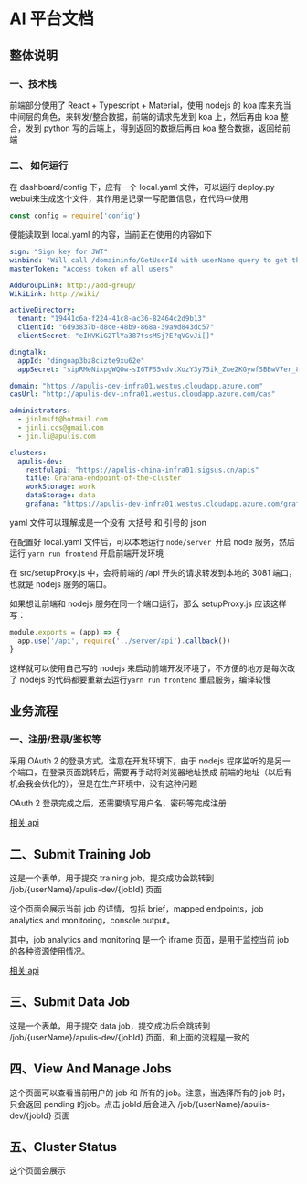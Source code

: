 # AI 平台文档

## 整体说明

### 一、技术栈

前端部分使用了 React + Typescript + Material，使用 nodejs 的 koa 库来充当中间层的角色，来转发/整合数据，前端的请求先发到 koa 上，然后再由 koa 整合，发到 python 写的后端上，得到返回的数据后再由 koa 整合数据，返回给前端



### 二、 如何运行

在 dashboard/config 下，应有一个 local.yaml 文件，可以运行 deploy.py webui来生成这个文件，其作用是记录一写配置信息，在代码中使用

```javascript
const config = require('config')
```

便能读取到 local.yaml 的内容，当前正在使用的内容如下

```yaml
sign: "Sign key for JWT"
winbind: "Will call /domaininfo/GetUserId with userName query to get the user's id info"
masterToken: "Access token of all users"

AddGroupLink: http://add-group/
WikiLink: http://wiki/

activeDirectory:
  tenant: "19441c6a-f224-41c8-ac36-82464c2d9b13"
  clientId: "6d93837b-d8ce-48b9-868a-39a9d843dc57"
  clientSecret: "eIHVKiG2TlYa387tssMSj?E?qVGvJi[]"

dingtalk:
  appId: "dingoap3bz8cizte9xu62e"
  appSecret: "sipRMeNixpgWQOw-sI6TFS5vdvtXozY3y75ik_Zue2KGywfSBBwV7er_8yp-7vaj"

domain: "https://apulis-dev-infra01.westus.cloudapp.azure.com"
casUrl: "http://apulis-dev-infra01.westus.cloudapp.azure.com/cas"

administrators:
  - jinlmsft@hotmail.com
  - jinli.ccs@gmail.com
  - jin.li@apulis.com

clusters:
  apulis-dev:
    restfulapi: "https://apulis-china-infra01.sigsus.cn/apis"
    title: Grafana-endpoint-of-the-cluster
    workStorage: work
    dataStorage: data
    grafana: "https://apulis-dev-infra01.westus.cloudapp.azure.com/grafana/"

```

yaml 文件可以理解成是一个没有 大括号 和 引号的 json

在配置好 local.yaml 文件后，可以本地运行 `node/server `开启 node 服务，然后运行 `yarn run frontend` 开启前端开发环境

在 src/setupProxy.js 中，会将前端的 /api 开头的请求转发到本地的 3081 端口，也就是 nodejs 服务的端口。

如果想让前端和 nodejs 服务在同一个端口运行，那么 setupProxy.js 应该这样写：

```javascript
module.exports = (app) => {
  app.use('/api', require('../server/api').callback())
}
```

这样就可以使用自己写的 nodejs 来启动前端开发环境了，不方便的地方是每次改了 nodejs 的代码都要重新去运行`yarn run frontend` 重启服务，编译较慢



## 业务流程

###  一、注册/登录/鉴权等

采用 OAuth 2 的登录方式，注意在开发环境下，由于 nodejs 程序监听的是另一个端口，在登录页面跳转后，需要再手动将浏览器地址换成 前端的地址（以后有机会我会优化的），但是在生产环境中，没有这种问题

OAuth 2 登录完成之后，还需要填写用户名、密码等完成注册

[相关 api](./index-api.md)



## 二、Submit Training  Job

这是一个表单，用于提交 training job，提交成功会跳转到 /job/{userName}/apulis-dev/{jobId} 页面



这个页面会展示当前 job 的详情，包括 brief，mapped endpoints，job analytics and monitoring，console output。

其中，job analytics and monitoring 是一个 iframe 页面，是用于监控当前 job 的各种资源使用情况。

[相关 api](submit-training-job-api)

## 三、Submit Data Job

这是一个表单，用于提交 data job，提交成功后会跳转到 /job/{userName}/apulis-dev/{jobId} 页面，和上面的流程是一致的



## 四、View And Manage Jobs

这个页面可以查看当前用户的 job 和 所有的 job。注意，当选择所有的 job 时，只会返回 pending 的job。点击 jobId 后会进入 /job/{userName}/apulis-dev/{jobId} 页面



## 五、Cluster Status

这个页面会展示